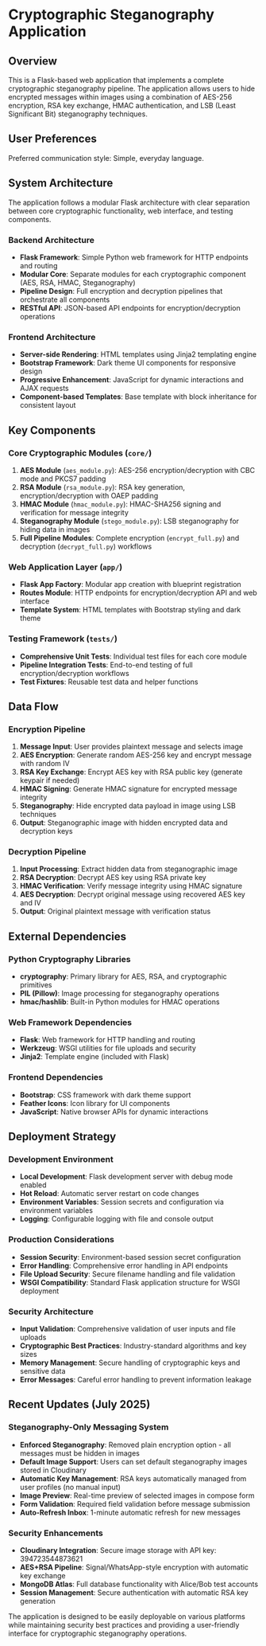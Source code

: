 # Cryptographic Steganography Application

## Overview

This is a Flask-based web application that implements a complete cryptographic steganography pipeline. The application allows users to hide encrypted messages within images using a combination of AES-256 encryption, RSA key exchange, HMAC authentication, and LSB (Least Significant Bit) steganography techniques.

## User Preferences

Preferred communication style: Simple, everyday language.

## System Architecture

The application follows a modular Flask architecture with clear separation between core cryptographic functionality, web interface, and testing components.

### Backend Architecture
- **Flask Framework**: Simple Python web framework for HTTP endpoints and routing
- **Modular Core**: Separate modules for each cryptographic component (AES, RSA, HMAC, Steganography)
- **Pipeline Design**: Full encryption and decryption pipelines that orchestrate all components
- **RESTful API**: JSON-based API endpoints for encryption/decryption operations

### Frontend Architecture
- **Server-side Rendering**: HTML templates using Jinja2 templating engine
- **Bootstrap Framework**: Dark theme UI components for responsive design
- **Progressive Enhancement**: JavaScript for dynamic interactions and AJAX requests
- **Component-based Templates**: Base template with block inheritance for consistent layout

## Key Components

### Core Cryptographic Modules (`core/`)
1. **AES Module** (`aes_module.py`): AES-256 encryption/decryption with CBC mode and PKCS7 padding
2. **RSA Module** (`rsa_module.py`): RSA key generation, encryption/decryption with OAEP padding
3. **HMAC Module** (`hmac_module.py`): HMAC-SHA256 signing and verification for message integrity
4. **Steganography Module** (`stego_module.py`): LSB steganography for hiding data in images
5. **Full Pipeline Modules**: Complete encryption (`encrypt_full.py`) and decryption (`decrypt_full.py`) workflows

### Web Application Layer (`app/`)
- **Flask App Factory**: Modular app creation with blueprint registration
- **Routes Module**: HTTP endpoints for encryption/decryption API and web interface
- **Template System**: HTML templates with Bootstrap styling and dark theme

### Testing Framework (`tests/`)
- **Comprehensive Unit Tests**: Individual test files for each core module
- **Pipeline Integration Tests**: End-to-end testing of full encryption/decryption workflows
- **Test Fixtures**: Reusable test data and helper functions

## Data Flow

### Encryption Pipeline
1. **Message Input**: User provides plaintext message and selects image
2. **AES Encryption**: Generate random AES-256 key and encrypt message with random IV
3. **RSA Key Exchange**: Encrypt AES key with RSA public key (generate keypair if needed)
4. **HMAC Signing**: Generate HMAC signature for encrypted message integrity
5. **Steganography**: Hide encrypted data payload in image using LSB techniques
6. **Output**: Steganographic image with hidden encrypted data and decryption keys

### Decryption Pipeline
1. **Input Processing**: Extract hidden data from steganographic image
2. **RSA Decryption**: Decrypt AES key using RSA private key
3. **HMAC Verification**: Verify message integrity using HMAC signature
4. **AES Decryption**: Decrypt original message using recovered AES key and IV
5. **Output**: Original plaintext message with verification status

## External Dependencies

### Python Cryptography Libraries
- **cryptography**: Primary library for AES, RSA, and cryptographic primitives
- **PIL (Pillow)**: Image processing for steganography operations
- **hmac/hashlib**: Built-in Python modules for HMAC operations

### Web Framework Dependencies
- **Flask**: Web framework for HTTP handling and routing
- **Werkzeug**: WSGI utilities for file uploads and security
- **Jinja2**: Template engine (included with Flask)

### Frontend Dependencies
- **Bootstrap**: CSS framework with dark theme support
- **Feather Icons**: Icon library for UI components
- **JavaScript**: Native browser APIs for dynamic interactions

## Deployment Strategy

### Development Environment
- **Local Development**: Flask development server with debug mode enabled
- **Hot Reload**: Automatic server restart on code changes
- **Environment Variables**: Session secrets and configuration via environment variables
- **Logging**: Configurable logging with file and console output

### Production Considerations
- **Session Security**: Environment-based session secret configuration
- **Error Handling**: Comprehensive error handling in API endpoints
- **File Upload Security**: Secure filename handling and file validation
- **WSGI Compatibility**: Standard Flask application structure for WSGI deployment

### Security Architecture
- **Input Validation**: Comprehensive validation of user inputs and file uploads
- **Cryptographic Best Practices**: Industry-standard algorithms and key sizes
- **Memory Management**: Secure handling of cryptographic keys and sensitive data
- **Error Messages**: Careful error handling to prevent information leakage

## Recent Updates (July 2025)

### Steganography-Only Messaging System
- **Enforced Steganography**: Removed plain encryption option - all messages must be hidden in images
- **Default Image Support**: Users can set default steganography images stored in Cloudinary
- **Automatic Key Management**: RSA keys automatically managed from user profiles (no manual input)
- **Image Preview**: Real-time preview of selected images in compose form
- **Form Validation**: Required field validation before message submission
- **Auto-Refresh Inbox**: 1-minute automatic refresh for new messages

### Security Enhancements
- **Cloudinary Integration**: Secure image storage with API key: 394723544873621
- **AES+RSA Pipeline**: Signal/WhatsApp-style encryption with automatic key exchange
- **MongoDB Atlas**: Full database functionality with Alice/Bob test accounts
- **Session Management**: Secure authentication with automatic RSA key generation

The application is designed to be easily deployable on various platforms while maintaining security best practices and providing a user-friendly interface for cryptographic steganography operations.
